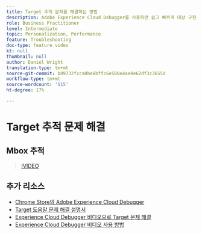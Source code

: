 ```yaml
---
title: Target 추적 문제를 해결하는 방법
description: Adobe Experience Cloud Debugger를 사용하면 쉽고 빠르게 대상 구현을 이해할 수 있습니다. Experience Cloud에 인증하고 강력한 Target 추적 툴을 사용하여 방문자 프로필뿐만 아니라 활동 및 대상자 자격을 검사하는 방법을 살펴봅니다.
role: Business Practitioner
level: Intermediate
topic: Personalization, Performance
feature: Troubleshooting
doc-type: feature video
kt: null
thumbnail: null
author: Daniel Wright
translation-type: tm+mt
source-git-commit: b89732fcca0be8bffc6e580e4ae0e62df3c3655d
workflow-type: tm+mt
source-wordcount: '115'
ht-degree: 17%

---
```



# Target 추적 문제 해결

## Mbox 추적

>[!VIDEO](https://video.tv.adobe.com/v/23113/?quality=12)

## 추가 리소스

* [Chrome Store의 Adobe Experience Cloud Debugger](https://chrome.google.com/webstore/detail/adobe-experience-cloud-de/ocdmogmohccmeicdhlhhgepeaijenapj)
* [Target 도움말 문제 해결 설명서](https://docs.adobe.com/content/help/en/target/using/troubleshoot/troubleshooting-target.html)
* [Experience Cloud Debugger 비디오으로 Target 문제 해결](troubleshoot-with-the-experience-cloud-debugger.md)
* [Experience Cloud Debugger 비디오 사용 방법](https://docs.adobe.com/content/help/en/core-services-learn/tutorials/debugger/use-the-experience-cloud-debugger.html)